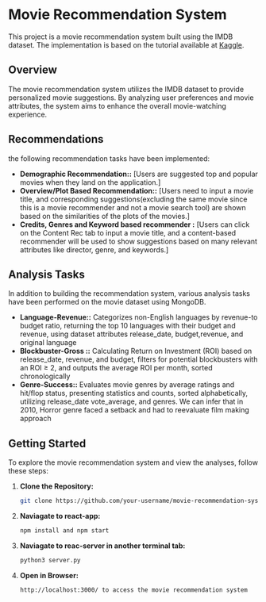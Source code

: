 # Movie Recommendation System

This project is a movie recommendation system built using the IMDB dataset. The implementation is based on the tutorial available at [Kaggle](https://www.kaggle.com/code/ibtesama/getting-started-with-a-movie-recommendation-system/notebook).

## Overview

The movie recommendation system utilizes the IMDB dataset to provide personalized movie suggestions. By analyzing user preferences and movie attributes, the system aims to enhance the overall movie-watching experience.

## Recommendations

the following recommendation tasks have been implemented:

- **Demographic Recommendation::** [Users are suggested top and popular movies when they
land on the application.]
- **Overview/Plot Based Recommendation::** [Users need to input a movie title, and corresponding
suggestions(excluding the same movie since this is a movie recommender and not a movie search tool) are shown based on the similarities of the plots of the movies.]
- **Credits, Genres and Keyword based recommender :** [Users can click on the Content Rec tab to input a movie title, and a content-based recommender will be used to show suggestions based on many relevant attributes like director, genre, and keywords.]
 
## Analysis Tasks
In addition to building the recommendation system, various analysis tasks have been performed on the movie dataset using MongoDB. 
- **Language-Revenue::** Categorizes non-English languages by revenue-to budget ratio, returning the top 10 languages with their budget and revenue, using dataset attributes release_date, budget,revenue, and original language
- **Blockbuster-Gross ::** Calculating Return on Investment (ROI) based on release_date, revenue, and budget, filters for potential blockbusters with an ROI ≥ 2, and outputs the average ROI per month, sorted chronologically
- **Genre-Success::** Evaluates movie genres by average ratings and hit/flop status, presenting statistics and counts, sorted alphabetically, utilizing release_date
vote_average, and genres. We can infer that in 2010, Horror genre faced a setback and had to reevaluate film making approach


## Getting Started

To explore the movie recommendation system and view the analyses, follow these steps:

1. **Clone the Repository:**
   ```bash
   git clone https://github.com/your-username/movie-recommendation-system.git
2. **Naviagate to react-app:**
    ```bash
    npm install and npm start
3. **Naviagate  to reac-server in another terminal tab:**
    ```bash
    python3 server.py
4.  **Open in Browser:**
    ```bash 
    http://localhost:3000/ to access the movie recommendation system
